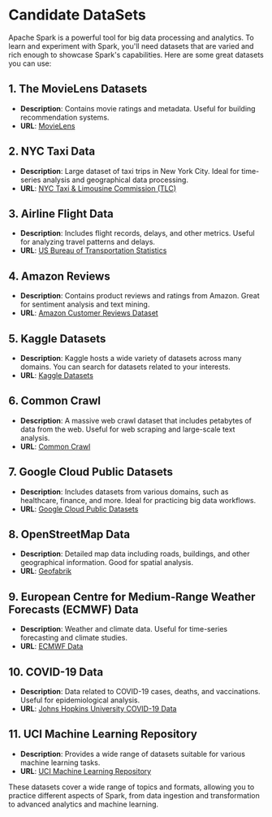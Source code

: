 # Candidate DataSets

Apache Spark is a powerful tool for big data processing and analytics. To learn and experiment with Spark, you'll need datasets that are varied and rich enough to showcase Spark's capabilities. Here are some great datasets you can use:

## 1. **The MovieLens Datasets**

- **Description**: Contains movie ratings and metadata. Useful for building recommendation systems.
- **URL**: [MovieLens](https://grouplens.org/datasets/movielens/)

## 2. **NYC Taxi Data**

- **Description**: Large dataset of taxi trips in New York City. Ideal for time-series analysis and geographical data processing.
- **URL**: [NYC Taxi & Limousine Commission (TLC)](https://www1.nyc.gov/site/tlc/about/tlc-trip-record-data.page)

## 3. **Airline Flight Data**

- **Description**: Includes flight records, delays, and other metrics. Useful for analyzing travel patterns and delays.
- **URL**: [US Bureau of Transportation Statistics](https://www.transtats.bts.gov/OT_Delay/OT_DelayCause1.asp?pop=0&sub_topic=20)

## 4. **Amazon Reviews**

- **Description**: Contains product reviews and ratings from Amazon. Great for sentiment analysis and text mining.
- **URL**: [Amazon Customer Reviews Dataset](https://registry.opendata.aws/amazon-reviews/)

## 5. **Kaggle Datasets**

- **Description**: Kaggle hosts a wide variety of datasets across many domains. You can search for datasets related to your interests.
- **URL**: [Kaggle Datasets](https://www.kaggle.com/datasets)

## 6. **Common Crawl**

- **Description**: A massive web crawl dataset that includes petabytes of data from the web. Useful for web scraping and large-scale text analysis.
- **URL**: [Common Crawl](https://commoncrawl.org/)

## 7. **Google Cloud Public Datasets**

- **Description**: Includes datasets from various domains, such as healthcare, finance, and more. Ideal for practicing big data workflows.
- **URL**: [Google Cloud Public Datasets](https://cloud.google.com/bigquery/public-data)

## 8. **OpenStreetMap Data**

- **Description**: Detailed map data including roads, buildings, and other geographical information. Good for spatial analysis.
- **URL**: [Geofabrik](https://download.geofabrik.de/)

## 9. **European Centre for Medium-Range Weather Forecasts (ECMWF) Data**

- **Description**: Weather and climate data. Useful for time-series forecasting and climate studies.
- **URL**: [ECMWF Data](https://www.ecmwf.int/en/forecasts/datasets)

## 10. **COVID-19 Data**

- **Description**: Data related to COVID-19 cases, deaths, and vaccinations. Useful for epidemiological analysis.
- **URL**: [Johns Hopkins University COVID-19 Data](https://github.com/CSSEGISandData/COVID-19)

## 11. **UCI Machine Learning Repository**

- **Description**: Provides a wide range of datasets suitable for various machine learning tasks.
- **URL**: [UCI Machine Learning Repository](http://archive.ics.uci.edu/ml/index.php)

These datasets cover a wide range of topics and formats, allowing you to practice different aspects of Spark, from data ingestion and transformation to advanced analytics and machine learning.
